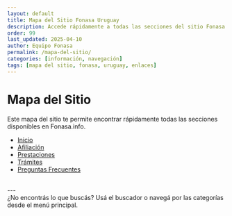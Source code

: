 ```yaml
---
layout: default
title: Mapa del Sitio Fonasa Uruguay
description: Accede rápidamente a todas las secciones del sitio Fonasa.info. Encuentra información sobre afiliación, prestaciones, trámites y preguntas frecuentes.
order: 99
last_updated: 2025-04-10
author: Equipo Fonasa
permalink: /mapa-del-sitio/
categories: [información, navegación]
tags: [mapa del sitio, fonasa, uruguay, enlaces]
---
```


# Mapa del Sitio

Este mapa del sitio te permite encontrar rápidamente todas las secciones disponibles en Fonasa.info.
<br>
- [Inicio](https://fonasa.info/)
- [Afiliación](https://fonasa.info/afiliacion/)
- [Prestaciones](https://fonasa.info/prestaciones/)
- [Trámites](https://fonasa.info/tramites/)
- [Preguntas Frecuentes](https://fonasa.info/preguntas-frecuentes/)

<br>
---

<br>
¿No encontrás lo que buscás? Usá el buscador o navegá por las categorías desde el menú principal.
